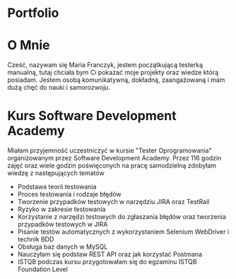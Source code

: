 # Portfolio
# O Mnie
Cześć, nazywam się Maria Franczyk, jestem początkującą testerką manualną, tutaj chciała bym Ci pokazać moje projekty oraz wiedze którą posiadam. Jestem osobą komunikatywną, dokładną, zaangażowaną i mam dużą chęć do nauki i samorozwoju.
# Kurs Software Development Academy
Miałam przyjemność uczestniczyć w kursie "Tester Oprogramowania" organizowanym przez Software Development Academy. Przez 116 godzin zajęć oraz wiele godzin poświęconych na pracę samodzielną zdobyłam wiedzę z następujących tematów
  - Podstawa teorii testowania
  - Proces testowania i rodzaje błędów
  - Tworzenie przypadków testowych w narzędziu JIRA oraz TestRail
  - Ryzyko w zakresie testowania
  - Korzystanie z narzędzi testowych do zgłaszania błędów oraz tworzenia przypadków testowych w JIRA
  - Pisanie testów automatycznych z wykorzystaniem Selenium WebDriver i technik BDD
  - Obsługa baz danych w MySQL
  - Nauczyłam się podstaw REST API oraz jak korzystać Postmana
  - ISTQB podczas kursu przygotowałam się do egzaminu ISTQB Foundation Level
